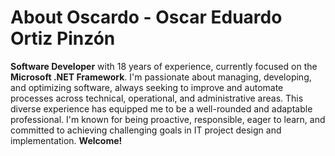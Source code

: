 # About Oscardo - Oscar Eduardo Ortiz Pinzón
**Software Developer** with 18 years of experience, currently focused on the **Microsoft .NET Framework**.
I'm passionate about managing, developing, and optimizing software, always seeking to improve and automate processes across technical, operational, and administrative areas. 
This diverse experience has equipped me to be a well-rounded and adaptable professional. 
I'm known for being proactive, responsible, eager to learn, and committed to achieving challenging goals in IT project design and implementation.
**Welcome!**
